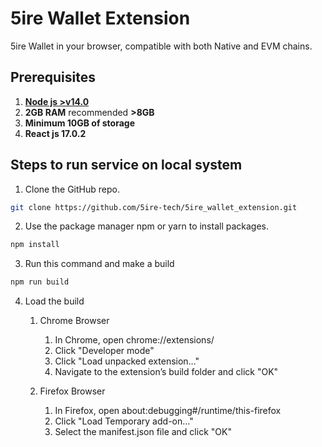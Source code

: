 # 5ire Wallet Extension

5ire Wallet in your browser, compatible with both Native and EVM chains.

## Prerequisites

1. [**Node js >v14.0**](https://nodejs.org/en/download/)
2. **2GB RAM** recommended **>8GB**
3. **Minimum 10GB of storage**
4. **React js 17.0.2**

## Steps to run service on local system

1. Clone the GitHub repo.

```bash
git clone https://github.com/5ire-tech/5ire_wallet_extension.git
```

2. Use the package manager npm or yarn to install packages.

```bash
npm install
```

3. Run this command and make a build

```bash
npm run build
```

4. Load the build

   1. Chrome Browser

      1. In Chrome, open chrome://extensions/
      2. Click "Developer mode"
      3. Click "Load unpacked extension…"
      4. Navigate to the extension’s build folder and click "OK"

   2. Firefox Browser
      1. In Firefox, open about:debugging#/runtime/this-firefox
      2. Click "Load Temporary add-on…"
      3. Select the manifest.json file and click "OK"
